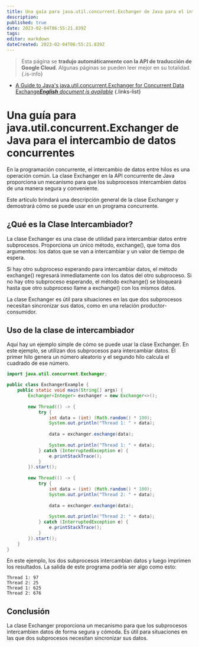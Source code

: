 ```yaml
---
title: Una guía para java.util.concurrent.Exchanger de Java para el intercambio de datos concurrente
description: 
published: true
date: 2023-02-04T06:55:21.839Z
tags: 
editor: markdown
dateCreated: 2023-02-04T06:55:21.839Z
---
```


> Esta página se **tradujo automáticamente con la API de traducción de Google Cloud**.
Algunas páginas se pueden leer mejor en su totalidad.{.is-info}



- [A Guide to Java's java.util.concurrent.Exchanger for Concurrent Data Exchange***English** document is available*](/en/Knowledge-base/Java/a-guide-to-java-s-java-util-concurrent-exchanger-for-concurrent-data-exchange)
{.links-list}


# Una guía para java.util.concurrent.Exchanger de Java para el intercambio de datos concurrentes

En la programación concurrente, el intercambio de datos entre hilos es una operación común. La clase Exchanger en la API concurrente de Java proporciona un mecanismo para que los subprocesos intercambien datos de una manera segura y conveniente.

Este artículo brindará una descripción general de la clase Exchanger y demostrará cómo se puede usar en un programa concurrente.

## ¿Qué es la Clase Intercambiador?

La clase Exchanger es una clase de utilidad para intercambiar datos entre subprocesos. Proporciona un único método, exchange(), que toma dos argumentos: los datos que se van a intercambiar y un valor de tiempo de espera.

Si hay otro subproceso esperando para intercambiar datos, el método exchange() regresará inmediatamente con los datos del otro subproceso. Si no hay otro subproceso esperando, el método exchange() se bloqueará hasta que otro subproceso llame a exchange() con los mismos datos.

La clase Exchanger es útil para situaciones en las que dos subprocesos necesitan sincronizar sus datos, como en una relación productor-consumidor.

## Uso de la clase de intercambiador

Aquí hay un ejemplo simple de cómo se puede usar la clase Exchanger. En este ejemplo, se utilizan dos subprocesos para intercambiar datos. El primer hilo genera un número aleatorio y el segundo hilo calcula el cuadrado de ese número.

```java
import java.util.concurrent.Exchanger;

public class ExchangerExample {
    public static void main(String[] args) {
        Exchanger<Integer> exchanger = new Exchanger<>();
        
        new Thread(() -> {
            try {
                int data = (int) (Math.random() * 100);
                System.out.println("Thread 1: " + data);
                
                data = exchanger.exchange(data);
                
                System.out.println("Thread 1: " + data);
            } catch (InterruptedException e) {
                e.printStackTrace();
            }
        }).start();
        
        new Thread(() -> {
            try {
                int data = (int) (Math.random() * 100);
                System.out.println("Thread 2: " + data);
                
                data = exchanger.exchange(data);
                
                System.out.println("Thread 2: " + data);
            } catch (InterruptedException e) {
                e.printStackTrace();
            }
        }).start();
    }
}
```

En este ejemplo, los dos subprocesos intercambian datos y luego imprimen los resultados. La salida de este programa podría ser algo como esto:

```
Thread 1: 97
Thread 2: 25
Thread 1: 625
Thread 2: 676
```

## Conclusión

La clase Exchanger proporciona un mecanismo para que los subprocesos intercambien datos de forma segura y cómoda. Es útil para situaciones en las que dos subprocesos necesitan sincronizar sus datos.